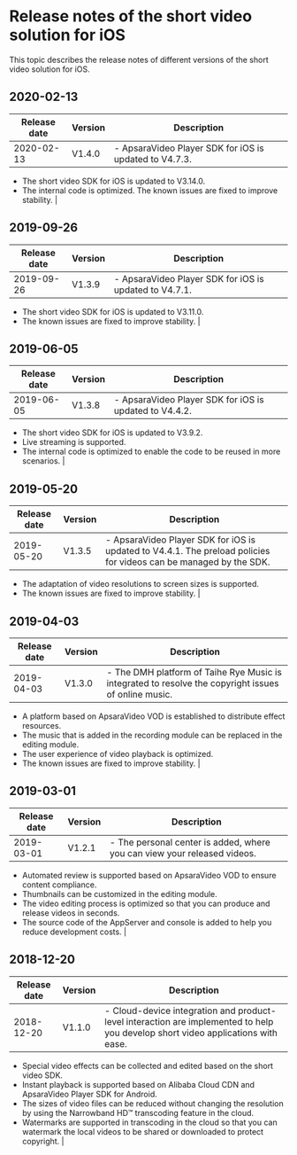 # Release notes of the short video solution for iOS

This topic describes the release notes of different versions of the short video solution for iOS.

## 2020-02-13

|**Release date**|**Version**|**Description**|
|----------------|-----------|---------------|
|2020-02-13|V1.4.0|-   ApsaraVideo Player SDK for iOS is updated to V4.7.3.
-   The short video SDK for iOS is updated to V3.14.0.
-   The internal code is optimized. The known issues are fixed to improve stability. |

## 2019-09-26

|**Release date**|**Version**|**Description**|
|----------------|-----------|---------------|
|2019-09-26|V1.3.9|-   ApsaraVideo Player SDK for iOS is updated to V4.7.1.
-   The short video SDK for iOS is updated to V3.11.0.
-   The known issues are fixed to improve stability. |

## 2019-06-05

|**Release date**|**Version**|**Description**|
|----------------|-----------|---------------|
|2019-06-05|V1.3.8|-   ApsaraVideo Player SDK for iOS is updated to V4.4.2.
-   The short video SDK for iOS is updated to V3.9.2.
-   Live streaming is supported.
-   The internal code is optimized to enable the code to be reused in more scenarios. |

## 2019-05-20

|**Release date**|**Version**|**Description**|
|----------------|-----------|---------------|
|2019-05-20|V1.3.5|-   ApsaraVideo Player SDK for iOS is updated to V4.4.1. The preload policies for videos can be managed by the SDK.
-   The adaptation of video resolutions to screen sizes is supported.
-   The known issues are fixed to improve stability. |

## 2019-04-03

|**Release date**|**Version**|**Description**|
|----------------|-----------|---------------|
|2019-04-03|V1.3.0|-   The DMH platform of Taihe Rye Music is integrated to resolve the copyright issues of online music.
-   A platform based on ApsaraVideo VOD is established to distribute effect resources.
-   The music that is added in the recording module can be replaced in the editing module.
-   The user experience of video playback is optimized.
-   The known issues are fixed to improve stability. |

## 2019-03-01

|**Release date**|**Version**|**Description**|
|----------------|-----------|---------------|
|2019-03-01|V1.2.1|-   The personal center is added, where you can view your released videos.
-   Automated review is supported based on ApsaraVideo VOD to ensure content compliance.
-   Thumbnails can be customized in the editing module.
-   The video editing process is optimized so that you can produce and release videos in seconds.
-   The source code of the AppServer and console is added to help you reduce development costs. |

## 2018-12-20

|**Release date**|**Version**|**Description**|
|----------------|-----------|---------------|
|2018-12-20|V1.1.0|-   Cloud-device integration and product-level interaction are implemented to help you develop short video applications with ease.
-   Special video effects can be collected and edited based on the short video SDK.
-   Instant playback is supported based on Alibaba Cloud CDN and ApsaraVideo Player SDK for Android.
-   The sizes of video files can be reduced without changing the resolution by using the Narrowband HD™ transcoding feature in the cloud.
-   Watermarks are supported in transcoding in the cloud so that you can watermark the local videos to be shared or downloaded to protect copyright. |

